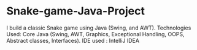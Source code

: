 # Snake-game-Java-Project
I build a classic Snake game using Java (Swing, and AWT). Technologies Used: Core Java (Swing, AWT, Graphics, Exceptional Handling, OOPS, Abstract classes, Interfaces). IDE used : IntelliJ IDEA
